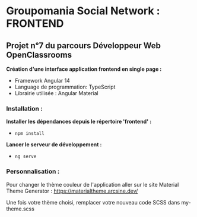 # Groupomania Social Network : FRONTEND

## Projet n°7 du parcours Développeur Web OpenClassrooms

**Création d'une interface application frontend en single page :**
- Framework Angular 14
- Language de programmation: TypeScript
- Librairie utilisée : Angular Material

### Installation :

**Installer les dépendances depuis le répertoire 'frontend' :**
- `npm install`

**Lancer le serveur de développement :**
- `ng serve` 

### Personnalisation : 

Pour changer le thème couleur de l'application 
aller sur le site Material Theme Generator : https://materialtheme.arcsine.dev/

Une fois votre thème choisi, remplacer votre nouveau code SCSS dans my-theme.scss
